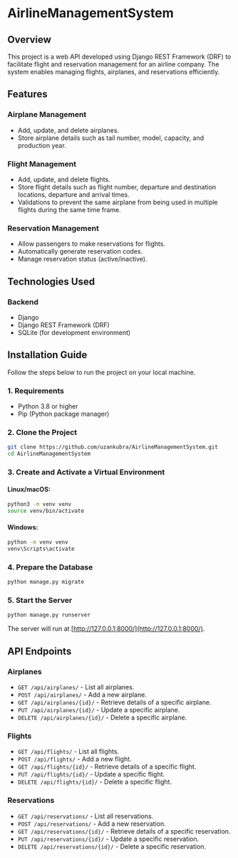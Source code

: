 # AirlineManagementSystem

## Overview
This project is a web API developed using Django REST Framework (DRF) to facilitate flight and reservation management for an airline company. The system enables managing flights, airplanes, and reservations efficiently.

## Features
### Airplane Management
- Add, update, and delete airplanes.
- Store airplane details such as tail number, model, capacity, and production year.

### Flight Management
- Add, update, and delete flights.
- Store flight details such as flight number, departure and destination locations, departure and arrival times.
- Validations to prevent the same airplane from being used in multiple flights during the same time frame.

### Reservation Management
- Allow passengers to make reservations for flights.
- Automatically generate reservation codes.
- Manage reservation status (active/inactive).

## Technologies Used
### Backend
- Django
- Django REST Framework (DRF)
- SQLite (for development environment)

## Installation Guide
Follow the steps below to run the project on your local machine.

### 1. Requirements
- Python 3.8 or higher
- Pip (Python package manager)

### 2. Clone the Project
```bash
git clone https://github.com/uzankubra/AirlineManagementSystem.git
cd AirlineManagementSystem
```

### 3. Create and Activate a Virtual Environment
#### Linux/macOS:
```bash
python3 -m venv venv
source venv/bin/activate
```
#### Windows:
```bash
python -m venv venv
venv\Scripts\activate
```
### 4. Prepare the Database
```bash
python manage.py migrate
```

### 5. Start the Server
```bash
python manage.py runserver
```
The server will run at [http://127.0.0.1:8000/](http://127.0.0.1:8000/).

## API Endpoints
### Airplanes
- `GET /api/airplanes/` - List all airplanes.
- `POST /api/airplanes/` - Add a new airplane.
- `GET /api/airplanes/{id}/` - Retrieve details of a specific airplane.
- `PUT /api/airplanes/{id}/` - Update a specific airplane.
- `DELETE /api/airplanes/{id}/` - Delete a specific airplane.

### Flights
- `GET /api/flights/` - List all flights.
- `POST /api/flights/` - Add a new flight.
- `GET /api/flights/{id}/` - Retrieve details of a specific flight.
- `PUT /api/flights/{id}/` - Update a specific flight.
- `DELETE /api/flights/{id}/` - Delete a specific flight.

### Reservations
- `GET /api/reservations/` - List all reservations.
- `POST /api/reservations/` - Add a new reservation.
- `GET /api/reservations/{id}/` - Retrieve details of a specific reservation.
- `PUT /api/reservations/{id}/` - Update a specific reservation.
- `DELETE /api/reservations/{id}/` - Delete a specific reservation.

